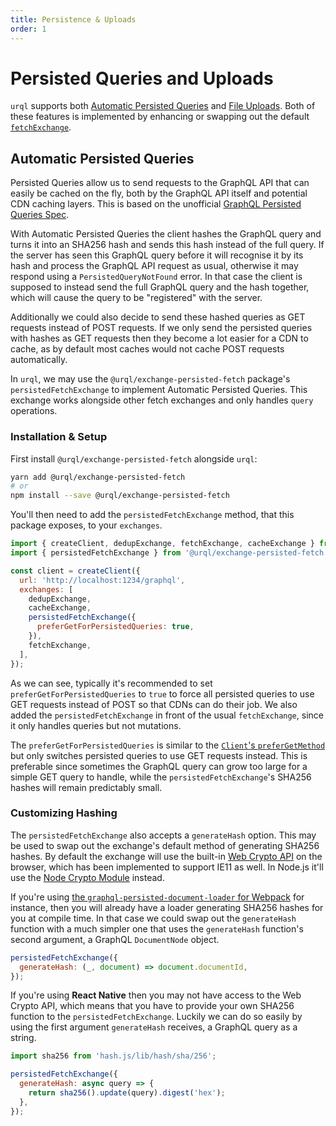 ```yaml
---
title: Persistence & Uploads
order: 1
---
```


# Persisted Queries and Uploads

`urql` supports both [Automatic Persisted
Queries](https://www.apollographql.com/docs/apollo-server/performance/apq/) and [File
Uploads](https://www.apollographql.com/docs/apollo-server/data/file-uploads/).
Both of these features is implemented by enhancing or swapping out the default
[`fetchExchange`](../api/core.md#fetchexchange).

## Automatic Persisted Queries

Persisted Queries allow us to send requests to the GraphQL API that can easily be cached on the fly,
both by the GraphQL API itself and potential CDN caching layers. This is based on the unofficial
[GraphQL Persisted Queries
Spec](https://github.com/apollographql/apollo-link-persisted-queries#apollo-engine).

With Automatic Persisted Queries the client hashes the GraphQL query and turns it into an SHA256
hash and sends this hash instead of the full query. If the server has seen this GraphQL query before
it will recognise it by its hash and process the GraphQL API request as usual, otherwise it may
respond using a `PersistedQueryNotFound` error. In that case the client is supposed to instead send
the full GraphQL query and the hash together, which will cause the query to be "registered" with the
server.

Additionally we could also decide to send these hashed queries as GET requests instead of POST
requests. If we only send the persisted queries with hashes as GET requests then they become a lot
easier for a CDN to cache, as by default most caches would not cache POST requests automatically.

In `urql`, we may use the `@urql/exchange-persisted-fetch` package's `persistedFetchExchange` to
implement Automatic Persisted Queries. This exchange works alongside other fetch exchanges and only
handles `query` operations.

### Installation & Setup

First install `@urql/exchange-persisted-fetch` alongside `urql`:

```sh
yarn add @urql/exchange-persisted-fetch
# or
npm install --save @urql/exchange-persisted-fetch
```

You'll then need to add the `persistedFetchExchange` method, that this package exposes,
to your `exchanges`.

```js
import { createClient, dedupExchange, fetchExchange, cacheExchange } from 'urql';
import { persistedFetchExchange } from '@urql/exchange-persisted-fetch';

const client = createClient({
  url: 'http://localhost:1234/graphql',
  exchanges: [
    dedupExchange,
    cacheExchange,
    persistedFetchExchange({
      preferGetForPersistedQueries: true,
    }),
    fetchExchange,
  ],
});
```

As we can see, typically it's recommended to set `preferGetForPersistedQueries` to `true` to force
all persisted queries to use GET requests instead of POST so that CDNs can do their job.
We also added the `persistedFetchExchange` in front of the usual `fetchExchange`, since it only
handles queries but not mutations.

The `preferGetForPersistedQueries` is similar to the [`Client`'s
`preferGetMethod`](../api/core.md#client) but only switches persisted queries to use GET requests
instead. This is preferable since sometimes the GraphQL query can grow too large for a simple GET
query to handle, while the `persistedFetchExchange`'s SHA256 hashes will remain predictably small.

### Customizing Hashing

The `persistedFetchExchange` also accepts a `generateHash` option. This may be used to swap out the
exchange's default method of generating SHA256 hashes. By default the exchange will use the
built-in [Web Crypto API](https://developer.mozilla.org/en-US/docs/Web/API/Web_Crypto_API) on the
browser, which has been implemented to support IE11 as well. In Node.js it'll use the [Node
Crypto Module](https://nodejs.org/api/crypto.html) instead.

If you're using [the `graphql-persisted-document-loader` for
Webpack](https://github.com/leoasis/graphql-persisted-document-loader) for instance, then you will
already have a loader generating SHA256 hashes for you at compile time. In that case we could swap
out the `generateHash` function with a much simpler one that uses the `generateHash` function's
second argument, a GraphQL `DocumentNode` object.

```js
persistedFetchExchange({
  generateHash: (_, document) => document.documentId,
});
```

If you're using **React Native** then you may not have access to the Web Crypto API, which means
that you have to provide your own SHA256 function to the `persistedFetchExchange`. Luckily we can do
so easily by using the first argument `generateHash` receives, a GraphQL query as a string.

```js
import sha256 from 'hash.js/lib/hash/sha/256';

persistedFetchExchange({
  generateHash: async query => {
    return sha256().update(query).digest('hex');
  },
});
```
